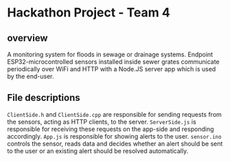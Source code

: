 # Hackathon Project - Team 4 #

## overview ##
A monitoring system for floods in sewage or drainage systems. Endpoint ESP32-microcontrolled sensors installed inside sewer grates  communicate periodically over WiFi and HTTP with a Node.JS server app which is used by the end-user.

## File descriptions ##
`ClientSide.h` and `ClientSide.cpp` are responsible for sending requests from the sensors, acting as HTTP clients, to the server.
`ServerSide.js` is responsible for receiving these requests on the app-side and responding accordingly. `App.js` is responsible for showing alerts to the user. `sensor.ino` controls the sensor, reads data and decides whether an alert should be sent to the user or an existing alert should be resolved automatically.